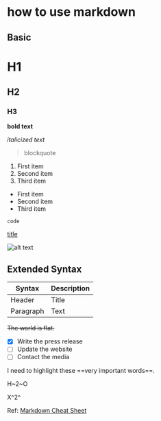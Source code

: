 # how to use markdown

## Basic

# H1

## H2

### H3

**bold text**

_italicized text_

> blockquote

1. First item
2. Second item
3. Third item

- First item
- Second item
- Third item

`code`

[title](https://www.example.com)

![alt text](image.jpg)

## Extended Syntax

| Syntax    | Description |
| --------- | ----------- |
| Header    | Title       |
| Paragraph | Text        |

~~The world is flat.~~

- [x] Write the press release
- [ ] Update the website
- [ ] Contact the media

I need to highlight these ==very important words==.

H~2~O

X^2^

Ref:
[Markdown Cheat Sheet](https://www.markdownguide.org/cheat-sheet/#extended-syntax)
